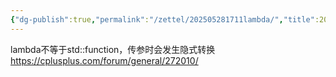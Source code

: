 ```yaml
---
{"dg-publish":true,"permalink":"/zettel/202505281711lambda/","title":202505281711,"tags":["lambda","cpp","pitfalls"],"created":"2025-05-28T17:11:54+08:00"}
---
```


lambda不等于std::function，传参时会发生隐式转换
https://cplusplus.com/forum/general/272010/